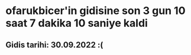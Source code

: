 # ofarukbicer'in gidisine son 3 gun 10 saat 7 dakika 10 saniye kaldi

## Gidis tarihi: 30.09.2022 :(